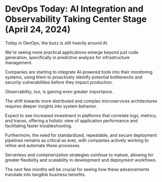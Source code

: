 # DevOps Today: AI Integration and Observability Taking Center Stage (April 24, 2024)

Today in DevOps, the buzz is still heavily around AI.

We're seeing more practical applications emerge beyond just code generation, specifically in predictive analysis for infrastructure management.

Companies are starting to integrate AI-powered tools into their monitoring systems, using them to proactively identify potential bottlenecks and security vulnerabilities before they impact production.

Observability, too, is gaining even greater importance.

The shift towards more distributed and complex microservices architectures requires deeper insights into system behavior.

Expect to see increased investment in platforms that correlate logs, metrics, and traces, offering a holistic view of application performance and facilitating faster troubleshooting.

Furthermore, the need for standardized, repeatable, and secure deployment pipelines remains as critical as ever, with companies actively working to refine and automate these processes.

Serverless and containerization strategies continue to mature, allowing for greater flexibility and scalability in development and deployment workflows.

The next few months will be crucial for seeing how these advancements translate into tangible business benefits.
